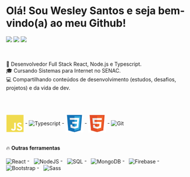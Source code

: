 # Olá! Sou Wesley Santos e seja bem-vindo(a) ao meu Github!

<div>
    <a href="https://github.com/wesleysantossts"> 
    <a href="https://www.linkedin.com/in/wesleysantos" rel="nofollow"                   <imgsrc="https://camo.githubusercontent.com/c00f87aeebbec37f3ee0857cc4c20b21fefde8a96caf4744383ebfe44a47fe3f/68747470733a2f2f696d672e736869656c64732e696f2f62616467652f2d4c696e6b6564496e2d2532333030373742353f7374796c653d666f722d7468652d6261646765266c6f676f3d6c696e6b6564696e266c6f676f436f6c6f723d7768697465" data-canonical-src="https://img.shields.io/badge/-LinkedIn-%230077B5?style=for-the-badge&amp;logo=linkedin&amp;logoColor=white" style="max-width:100%;"></a>
    <a href='https://www.linkedin.com/in/wesleysantos/'><img src='https://img.shields.io/badge/LinkedIn-0077B5?style=for-the-badge&logo=linkedin&logoColor=white'></a>
    <a href="https://instagram.com/barbacodes" rel="nofollow"><img src="https://camo.githubusercontent.com/acaa286597b43c96dc02b69b90de15a65c52063e31835b763a061cc815f64bac/68747470733a2f2f696d672e736869656c64732e696f2f62616467652f2d496e7374616772616d2d2532334534343035463f7374796c653d666f722d7468652d6261646765266c6f676f3d696e7374616772616d266c6f676f436f6c6f723d7768697465" data-canonical-src="https://img.shields.io/badge/-Instagram-%23E4405F?style=for-the-badge&amp;logo=instagram&amp;logoColor=white" style="max-width:100%;"></a> 
    <a href="mailto:wesley.brazil@outlook.com"><img src="https://img.shields.io/badge/Microsoft_Outlook-0078D4?style=for-the-badge&logo=microsoft-outlook&logoColor=white" style="max-width:100%;"></a> 
</div><br><br>

🌱 Desenvolvedor Full Stack React, Node.js e Typescript.<br>
🎓 Cursando Sistemas para Internet no SENAC.<br>
💻 Compartilhando conteúdos de desenvolvimento (estudos, desafios, projetos) e da vida de dev.
 
<br>
<div>
    <br>
    <br>
    <img align="center" alt="Javascript" height="48" width="48" src="https://raw.githubusercontent.com/devicons/devicon/master/icons/javascript/javascript-plain.svg" style="max-width:100%;"> -
    <img align="center" alt="Typescript" height="62" width="62" src="https://img.icons8.com/color/512/typescript.png" style="max-width:100%;"> -
    <img align="center" alt="CSS" height="48" width="48" src="https://raw.githubusercontent.com/devicons/devicon/master/icons/css3/css3-original.svg" style="max-width:100%;"> -
    <img align="center" alt="HTML" height="48" width="48" src="https://raw.githubusercontent.com/devicons/devicon/master/icons/html5/html5-original.svg" style="max-width:100%;"> -
    <img align="center" alt="Git" height="48" width="48" src="https://img.icons8.com/color/48/000000/git.png"/> 
</div>
<br><br>
🔥 <strong> Outras ferramentas </strong> <br><br>
<div>
    <img align="center" alt="React" height="48" width="48" src="https://img.icons8.com/ultraviolet/40/000000/react--v2.png"/> - &nbsp
    <img align="center" alt="NodeJS" height="48" width="48" src="https://img.icons8.com/color/48/000000/nodejs.png"/> - &nbsp
    <img align="center" alt="SQL" height="48" width="48" src="https://img.icons8.com/color/48/000000/sql.png"/> - &nbsp
    <img align="center" alt="MongoDB" height="48" width="48" src="https://img.icons8.com/color/48/000000/mongodb.png"/> - &nbsp
    <img align="center" alt="Firebase" height="48" width="48" src="https://img.icons8.com/color/48/000000/firebase.png"/> - &nbsp
    <img align="center" alt="Bootstrap" height="48" width="48" src="https://img.icons8.com/color/48/000000/bootstrap.png"/> - &nbsp
    <img align="center" alt="Sass" height="48" width="48" src="https://img.icons8.com/color/48/000000/sass.png"/>
</div>
